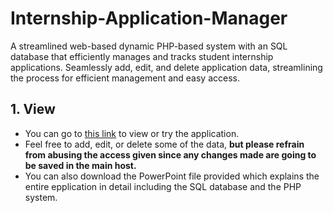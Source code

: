 # Internship-Application-Manager
A streamlined web-based dynamic PHP-based system with an SQL database that efficiently manages and tracks student internship applications. Seamlessly add, edit, and delete application data, streamlining the process for efficient management and easy access.

## 1. View
- You can go to [this link](https://turing.cs.olemiss.edu/~bkimsanb/CRUD%20Final/entryP23.php) to view or try the application.
- Feel free to add, edit, or delete some of the data, **but please refrain from abusing the access given since any changes made are going to be saved in the main host.**
- You can also download the PowerPoint file provided which explains the entire epplication in detail including the SQL database and the PHP system.
